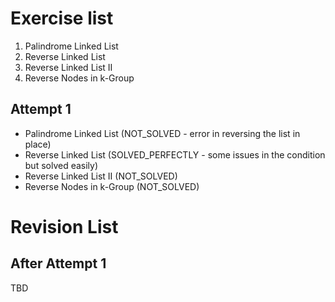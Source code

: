 # Exercise list
1. Palindrome Linked List
2. Reverse Linked List
3. Reverse Linked List II
4. Reverse Nodes in k-Group

## Attempt 1
* Palindrome Linked List (NOT_SOLVED - error in reversing the list in place)
* Reverse Linked List (SOLVED_PERFECTLY - some issues in the condition but solved easily)
* Reverse Linked List II (NOT_SOLVED)
* Reverse Nodes in k-Group (NOT_SOLVED)

# Revision List
## After Attempt 1
TBD